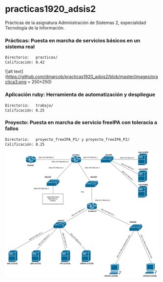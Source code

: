 # practicas1920_adsis2
Prácticas de la asignatura Administración de Sistemas 2, especialidad Tecnología de la Información.
###  Prácticas: Puesta en marcha de servicios básicos en un sistema real
    Directorio:   practicas/
    Calificación: 8.42  
![alt text](https://github.com/dmarcob/practicas1920_adsis2/blob/master/images/practica3.png = 250*250)
### Aplicación ruby: Herramienta de automatización y despliegue
    Directorio:   trabajo/ 
    Calificación: 8.25
### Proyecto: Puesta en marcha de servicio freeIPA con toleracia a fallos
    Directorio:   proyecto_freeIPA_P1/ y proyecto_freeIPA_P2/
    Calificación: 8.25  
![alt text](https://github.com/dmarcob/practicas1920_adsis2/blob/master/images/proy1_parte2.png)
